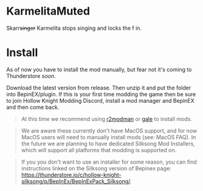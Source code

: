 # KarmelitaMuted

Skarr~~singer~~ Karmelita stops singing and locks the f in.

# Install

As of now you have to install the mod manually, but fear not it's coming to Thunderstore *soon*.

Download the latest version from release. Then unzip it and put the folder into BepinEX/plugin. If this is your first time modding the game then be sure to join Hollow Knight Modding Discord, install a mod manager and BepinEX and then come back.

> At this time we recommend using [r2modman](https://github.com/ebkr/r2modmanPlus/releases/latest/) or [gale](https://github.com/Kesomannen/gale/releases/latest/) to install mods.

> We are aware these currently don't have MacOS support, and for now MacOS users will need to manually install mods (see: MacOS FAQ). In the future we are planning to have dedicated Silksong Mod Installers, which will support all platforms that modding is supported on.

> If you you don't want to use an installer for some reason, you can find instructions linked on the Silksong version of Bepinex page: https://thunderstore.io/c/hollow-knight-silksong/p/BepInEx/BepInExPack_Silksong/.
